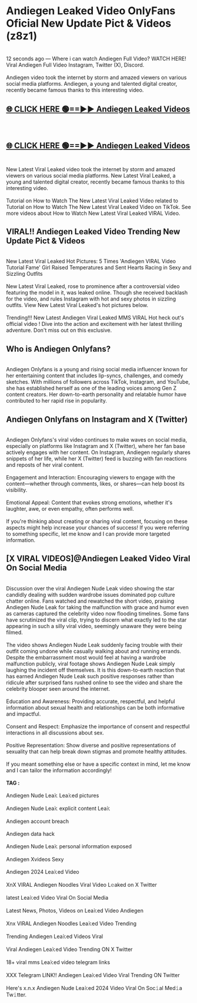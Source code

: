 # Andiegen Leaked Video OnlyFans Oficial New Update Pict & Videos (z8z1)
<br>
12 seconds ago — Where i can watch Andiegen Full Video? WATCH HERE! Viral Andiegen Full Video Instagram, Twitter (X), Discord.
<br><br>
Andiegen video took the internet by storm and amazed viewers on various social media platforms. Andiegen, a young and talented digital creator, recently became famous thanks to this interesting video.
<br>
<h2><a href="https://play.trustnlinepharmacy.us?title=Andiegen">🌐 CLICK HERE 🟢==►► Andiegen Leaked Videos</a></h2>
<br>
<h2><a href="https://play.trustnlinepharmacy.us?title=Andiegen">🌐 CLICK HERE 🟢==►► Andiegen Leaked Videos</a></h2>
<br>
New Latest Viral Leaked video took the internet by storm and amazed viewers on various social media platforms. New Latest Viral Leaked, a young and talented digital creator, recently became famous thanks to this interesting video.
<br><br>
Tutorial on How to Watch The New Latest Viral Leaked Video related to Tutorial on How to Watch The New Latest Viral Leaked Video on TikTok. See more videos about How to Watch New Latest Viral Leaked VIRAL Video.
<br>
<h2>VIRAL!! Andiegen Leaked Video Trending New Update Pict & Videos</h2>
<br>
New Latest Viral Leaked Hot Pictures: 5 Times 'Andiegen VIRAL Video Tutorial Fame' Girl Raised Temperatures and Sent Hearts Racing in Sexy and Sizzling Outfits
<br><br>
New Latest Viral Leaked, rose to prominence after a controversial video featuring the model in it, was leaked online. Though she received backlash for the video, and rules Instagram with hot and sexy photos in sizzling outfits. View New Latest Viral Leaked's hot pictures below.
<br><br>
Trending!!! New Latest Andiegen Viral Leaked MMS VIRAL Hot heck out's official video ! Dive into the action and excitement with her latest thrilling adventure. Don't miss out on this exclusive.
<br>
<h2>Who is Andiegen Onlyfans?</h2>
<br>
Andiegen Onlyfans is a young and rising social media influencer known for her entertaining content that includes lip-syncs, challenges, and comedy sketches. With millions of followers across TikTok, Instagram, and YouTube, she has established herself as one of the leading voices among Gen Z content creators. Her down-to-earth personality and relatable humor have contributed to her rapid rise in popularity.
<br>
<h2>Andiegen Onlyfans on Instagram and X (Twitter)</h2>
<br>
Andiegen Onlyfans's viral video continues to make waves on social media, especially on platforms like Instagram and X (Twitter), where her fan base actively engages with her content. On Instagram, Andiegen regularly shares snippets of her life, while her X (Twitter) feed is buzzing with fan reactions and reposts of her viral content.
<br><br>
Engagement and Interaction: Encouraging viewers to engage with the content—whether through comments, likes, or shares—can help boost its visibility.
<br><br>
Emotional Appeal: Content that evokes strong emotions, whether it's laughter, awe, or even empathy, often performs well.
<br><br>
If you're thinking about creating or sharing viral content, focusing on these aspects might help increase your chances of success! If you were referring to something specific, let me know and I can provide more targeted information.
<br>
<h2>[X VIRAL VIDEOS]@Andiegen Leaked Video Viral On Social Media</h2>
<br>
Discussion over the viral Andiegen Nude Leak video showing the star candidly dealing with sudden wardrobe issues dominated pop culture chatter online. Fans watched and rewatched the short video, praising Andiegen Nude Leak for taking the malfunction with grace and humor even as cameras captured the celebrity video now flooding timelines. Some fans have scrutinized the viral clip, trying to discern what exactly led to the star appearing in such a silly viral video, seemingly unaware they were being filmed.
<br><br>
The video shows Andiegen Nude Leak suddenly facing trouble with their outfit coming undone while casually walking about and running errands. Despite the embarrassment most would feel at having a wardrobe malfunction publicly, viral footage shows Andiegen Nude Leak simply laughing the incident off themselves. It is this down-to-earth reaction that has earned Andiegen Nude Leak such positive responses rather than ridicule after surprised fans rushed online to see the video and share the celebrity blooper seen around the internet.
<br><br>
Education and Awareness: Providing accurate, respectful, and helpful information about sexual health and relationships can be both informative and impactful.
<br><br>
Consent and Respect: Emphasize the importance of consent and respectful interactions in all discussions about sex.
<br><br>
Positive Representation: Show diverse and positive representations of sexuality that can help break down stigmas and promote healthy attitudes.
<br><br>
If you meant something else or have a specific context in mind, let me know and I can tailor the information accordingly!
<br><br>
<strong>TAG :</strong>
<br><br>
Andiegen Nude Lea𝚔 Lea𝚔ed pictures
<br><br>
Andiegen Nude Lea𝚔 explicit content Lea𝚔
<br><br>
Andiegen account breach
<br><br>
Andiegen data hack
<br><br>
Andiegen Nude Lea𝚔 personal information exposed
<br><br>
Andiegen Xvideos Sexy
<br><br>
Andiegen 2024 Lea𝚔ed Video
<br><br>
XnX VIRAL Andiegen Noodles Viral Video L𝚎aked on X Twitter
<br><br>
latest Lea𝚔ed Video Viral On Social Media
<br><br>
Latest News, Photos, Videos on Lea𝚔ed Video Andiegen
<br><br>
Xnx VIRAL Andiegen Noodles Lea𝚔ed Video Trending
<br><br>
Trending Andiegen Lea𝚔ed Videos Viral
<br><br>
Viral Andiegen Lea𝚔ed Video Trending ON X Twitter
<br><br>
18+ viral mms Lea𝚔ed video telegram links
<br><br>
XXX Telegram LINK!! Andiegen Lea𝚔ed Video Viral Trending ON Twitter
<br><br>
Here's x.n.x Andiegen Nude Lea𝚔ed 2024 Video Viral On Soc𝚒al Med𝚒a Tw𝚒tter.